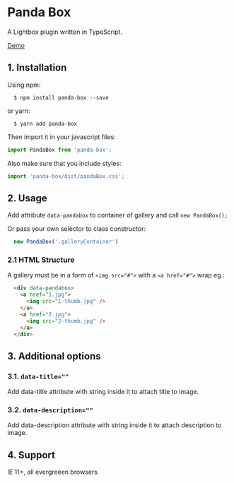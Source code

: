 # Panda Box

A Lightbox plugin written in TypeScript.

[Demo](https://txantslusam.github.io/panda-box/)

## 1. Installation

Using npm:
```
  $ npm install panda-box --save
```
or yarn:
```
  $ yarn add panda-box
```

Then import it in your javascript files:

```js
import PandaBox from 'panda-box';
```

Also make sure that you include styles:

```js
import 'panda-box/dist/pandaBox.css';
```

## 2. Usage

Add attribute `data-pandabox` to container of gallery and call `new PandaBox();`

Or pass your own selector to class constructor:
```js
  new PandaBox('.galleryContainer')
```

### 2.1 HTML Structure

A gallery must be in a form of `<img src="#">` with a `<a href="#">` wrap eg.:

```html
  <div data-pandabox>
    <a href="1.jpg">
      <img src="1-thumb.jpg" />
    </a>
    <a href="2.jpg">
      <img src="2-thumb.jpg" />
    </a>  
  </div>
```

## 3. Additional options

### 3.1. `data-title=""`

Add data-title attribute with string inside it to attach title to image.

### 3.2. `data-description=""`

Add data-description attribute with string inside it to attach description to image.

## 4. Support

IE 11+, all evergreeen browsers
